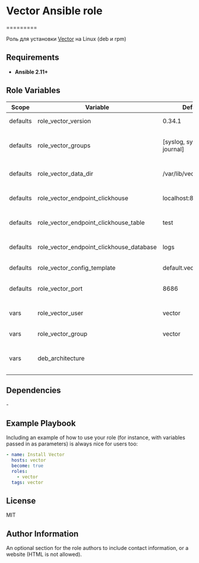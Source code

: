 # Vector Ansible role
=========

Роль для установки [Vector](https://vector.dev/) на Linux (deb и rpm)

Requirements
------------

- **Ansible 2.11+**

Role Variables
--------------

| Scope    | Variable                                 | Default                   | Description                                        |
|----------|------------------------------------------|---------------------------|----------------------------------------------------|
| defaults | role_vector_version                      | 0.34.1                    | Версия дистрибутива                                |
| defaults | role_vector_groups                       | [syslog, systemd-journal] | Дополнительные группы для пользователя vector      |
| defaults | role_vector_data_dir                     | /var/lib/vector           | Путь к директории с данными                        |
| defaults | role_vector_endpoint_clickhouse          | localhost:8123            | Clickhouse endpoint (http://адрес:порт)            |
| defaults | role_vector_endpoint_clickhouse_table    | test                      | Таблица по умолчанию для записи данных             |
| defaults | role_vector_endpoint_clickhouse_database | logs                      | База данных по умолчанию для записи данных         |
| defaults | role_vector_config_template              | default.vector.yaml.j2    | Файл конфигурации                                  |
| defaults | role_vector_port                         | 8686                      | Порт, на котором будет запущен сервис              |
| vars     | role_vector_user                         | vector                    | Пользователь для запуска Vector                    |
| vars     | role_vector_group                        | vector                    | Группа пользователя                                |
| vars     | deb_architecture                         |                           | (служебное) маппирование архитектуры дистрибутивов |

Dependencies
------------

\-

Example Playbook
----------------

Including an example of how to use your role (for instance, with variables passed in as parameters) is always nice for users too:

```yaml
- name: Install Vector
  hosts: vector
  become: true
  roles:
    - vector
  tags: vector
```

License
-------

MIT

Author Information
------------------

An optional section for the role authors to include contact information, or a website (HTML is not allowed).

